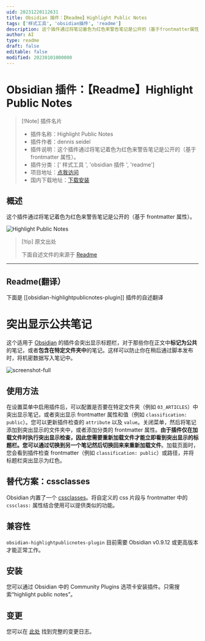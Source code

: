 ```yaml
---
uid: 20231220112631
title: Obsidian 插件：【Readme】Highlight Public Notes
tags: ['样式工具', 'obsidian插件', 'readme']
description: 这个插件通过将笔记着色为红色来警告笔记是公开的（基于frontmatter属性）。
author: AI
type: readme
draft: false
editable: false
modified: 20230101000000
---
```


# Obsidian 插件：【Readme】Highlight Public Notes

> [!Note] 插件名片
> - 插件名称：Highlight Public Notes
> - 插件作者：dennis seidel
> - 插件说明：这个插件通过将笔记着色为红色来警告笔记是公开的（基于 frontmatter 属性）。
> - 插件分类：[' 样式工具 ', 'obsidian 插件 ', 'readme']
> - 项目地址：[点我访问](https://github.com/dennisseidel/highlightpublicnotes-obsidian-plugin)
> - 国内下载地址：[下载安装](https://pkmer.cn/products/plugin/pluginMarket/?obsidian-highlightpublicnotes-plugin)

## 概述

这个插件通过将笔记着色为红色来警告笔记是公开的（基于 frontmatter 属性）。

![Highlight Public Notes](https://cdn.pkmer.cn/covers/obsidian-highlightpublicnotes-plugin.png!pkmer)

> [!tip] 原文出处
>
>下面自述文件的来源于 [Readme](https://ghproxy.net/https://raw.githubusercontent.com/dennisseidel/highlightpublicnotes-obsidian-plugin/master/README.md)

---

## Readme(翻译）

下面是 [[obsidian-highlightpublicnotes-plugin]] 插件的自述翻译

# 突出显示公共笔记

这个适用于 [Obsidian](https://obsidian.md/) 的插件会突出显示标题栏，对于那些你在正文中**标记为公共**的笔记，或者**包含在特定文件夹中**的笔记。这样可以防止你在稍后通过脚本发布时，将机密数据写入笔记中。

![screenshot-full](https://cdn.pkmer.cn/covers/obsidian-highlightpublicnotes-plugin_1_0.png!pkmer)

## 使用方法

在设置菜单中启用插件后，可以配置是否要在特定文件夹（例如 `03_ARTICLES`）中突出显示笔记，或者突出显示 frontmatter 属性和值（例如 `classification: public`）。您可以更新插件检查的 `attribute` 以及 `value`。关闭菜单，然后将笔记添加到突出显示的文件夹中，或者添加分类的 frontmatter 属性。**由于插件仅在加载文件时执行突出显示检查，因此您需要重新加载文件才能立即看到突出显示的标题栏。您可以通过切换到另一个笔记然后切换回来来重新加载文件**。加载页面时，您会看到插件检查 frontmatter（例如 `classification: public`）或路径，并将标题栏突出显示为红色。

## 替代方案：cssclasses

Obsidian 内置了一个 [cssclasses](https://forum.obsidian.md/t/apply-custom-css-to-certain-pages/15361)。将自定义的 css 片段与 frontmatter 中的 `cssclass:` 属性结合使用可以提供类似的功能。

## 兼容性

`obsidian-highlightpublicnotes-plugin` 目前需要 Obsidian v0.9.12 或更高版本才能正常工作。

## 安装

您可以通过 Obsidian 中的 Community Plugins 选项卡安装插件。只需搜索“highlight public notes”。

## 变更

您可以在 [此处](https://github.com/dennisseidel/highlightpublicnotes-obsidian-plugin/blob/master/CHANGELOG.md) 找到完整的变更日志。
